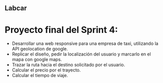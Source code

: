 ## Labcar
# Proyecto final del Sprint 4:
- Desarrollar una web responsive para una empresa de taxi, utilizando la API geolocation de google.
- Replicar el diseño, pedir la localización del usuario y marcarlo en el mapa con google maps.
- Trazar la ruta hacia el destino solicitado por el usuario.
- Calcular el precio por el trayecto.
- Calcular el tiempo de viaje.
